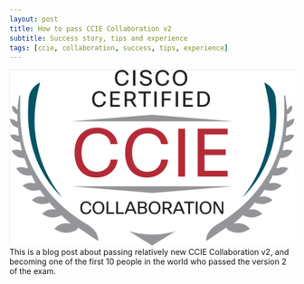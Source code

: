 ```yaml
---
layout: post
title: How to pass CCIE Collaboration v2
subtitle: Success story, tips and experience
tags: [ccie, collaboration, success, tips, experience]
---
```

[![alt text](/img/2019-04-18-ccie-collab-v2-success/CCIECOL_UseLogo.png "CCIE Collaboration v2")](https://raw.githubusercontent.com/dmkravch/dmkravch.github.io/master/img/2019-04-18-ccie-collab-v2-success/CCIECOL_UseLogo.png)
This is a blog post about passing relatively new CCIE Collaboration v2, and becoming one of the first 10 people in the world who passed the version 2 of the exam.
